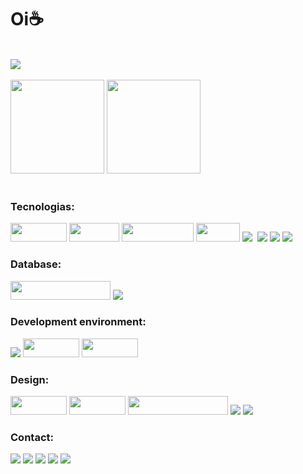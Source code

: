 <html>
     <body>
<div>          
     <h1>Oi☕</h1>
</div>
<br>
<div>
     <img src="https://github.com/Tak3sh1/Tak3sh1/assets/115012811/e0b39d62-ff63-46ae-9dad-74bc7976dcd2"> 
</div>
<br>
<div>
    <img loading="lazy" height="150em" src="https://github-readme-stats.vercel.app/api/top-langs/?username=Tak3sh1&layout=compact&langs_count=7&theme=dracula"/>
  <img loading="lazy" height="150em" src="https://github-readme-stats.vercel.app/api?username=Tak3sh1&show_icons=true&theme=dracula&include_all_commits=true&count_private=true"/>
</div>
<br>
          
   <div>       
<h3>Tecnologias: </h3>
     <img src="https://img.shields.io/badge/HTML5-E34F26?style=for-the-badge&logo=html5&logoColor=white" width="90" height="30"/>
     <img src="https://img.shields.io/badge/CSS3-1572B6?style=for-the-badge&logo=css3&logoColor=white" width="80" height="30"/>
     <img src="https://img.shields.io/badge/JavaScript-323330?style=for-the-badge&logo=javascript&logoColor=F7DF1E" width="115" height="30"/>
     <img src="https://img.shields.io/badge/C%23-239120?style=for-the-badge&logo=csharp&logoColor=white" width="70" height="30"/>
        <img src="
https://img.shields.io/badge/React-20232A?style=for-the-badge&logo=react&logoColor=61DAFB"/>
        <img src=""/>
      <img src="https://img.shields.io/badge/PHP-777BB4?style=for-the-badge&logo=php&logoColor=white"/>
           <img src="https://img.shields.io/badge/C%2B%2B-00599C?style=for-the-badge&logo=c%2B%2B&logoColor=white"/>
        <img src="https://img.shields.io/badge/Xampp-F37623?style=for-the-badge&logo=xampp&logoColor=white"/>

</div>       

<h3>Database:</h3>   
<div>
     <img src="https://img.shields.io/badge/Microsoft%20SQL%20Server-CC2927?style=for-the-badge&logo=microsoft%20sql%20server&logoColor=white" width="160" height="30"/>
    <img src="https://img.shields.io/badge/MySQL-005C84?style=for-the-badge&logo=mysql&logoColor=white"/>
</div>

<h3>Development environment:</h3>
<div>
          <img src="https://img.shields.io/badge/Visual_Studio-5C2D91?style=for-the-badge&logo=visual%20studio&logoColor=white"/>
     <img src="https://img.shields.io/badge/VSCode-0078D4?style=for-the-badge&logo=visual%20studio%20code&logoColor=white)" width="90" height="30"/>
     <img src="https://img.shields.io/badge/Unity-100000?style=for-the-badge&logo=unity&logoColor=white" width="90" height="30"/>
</div>

<h3>Design:</h3>  
<div>
     <img src="https://img.shields.io/badge/Figma-F24E1E?style=for-the-badge&logo=figma&logoColor=white" width="90" height="30"/>
     <img src="https://img.shields.io/badge/Canva-%2300C4CC.svg?&style=for-the-badge&logo=Canva&logoColor=white" width="90" height="30"/>
     <img src="https://img.shields.io/badge/Adobe%20Photoshop-31A8FF?style=for-the-badge&logo=Adobe%20Photoshop&logoColor=black" width="160" height="30"/>
      <img src="https://img.shields.io/badge/Behance-0054F7?style=for-the-badge&logo=behance&logoColor=white"/>
     <img src="https://img.shields.io/badge/gimp-5C5543?style=for-the-badge&logo=gimp&logoColor=white"/>
</div>

<h3> Contact: </h3>
<div>
     <a href= "professionaltakeshi@gmail.com" > <img src="https://img.shields.io/badge/Gmail-D14836?style=for-the-badge&logo=gmail&logoColor=white"></a>
     <a href="https://www.linkedin.com/in/twkeshi" target="_blank"><img src="https://img.shields.io/badge/-LinkedIn-%230077B5?style=for-the-badge&logo=linkedin&logoColor=white" target="_blank"></a> 
     <a href="https://www.instagram.com/darkdevdesign?igsh=MXhweXN4cnk4OW83eQ=="target=_blank"> <img src= "https://img.shields.io/badge/Instagram-E4405F?style=for-the-badge&logo=instagram&logoColor=white" target="_blank"></a>
      <a href="https://open.spotify.com/user/317eyyphxg5gwmd32v2arnejdszy?si=HnMgUOXcTIC_XZvf3at3tQ"target=_blank"> <img src="https://img.shields.io/badge/Spotify-1ED760?&style=for-the-badge&logo=spotify&logoColor=white"/></a>
       <a href="https://github.com/Tak3sh1"target=_blank"><img src="https://img.shields.io/badge/GitHub-100000?style=for-the-badge&logo=github&logoColor=white" ></a>
       
     
</div>
     </body>
</html>
